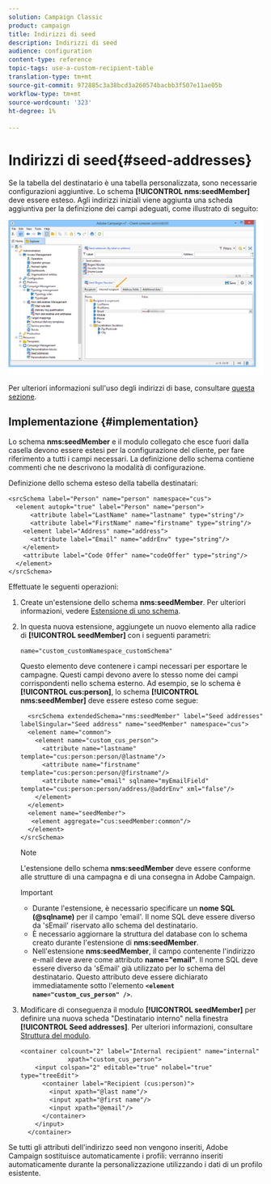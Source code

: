 ```yaml
---
solution: Campaign Classic
product: campaign
title: Indirizzi di seed
description: Indirizzi di seed
audience: configuration
content-type: reference
topic-tags: use-a-custom-recipient-table
translation-type: tm+mt
source-git-commit: 972885c3a38bcd3a260574bacbb3f507e11ae05b
workflow-type: tm+mt
source-wordcount: '323'
ht-degree: 1%

---
```



# Indirizzi di seed{#seed-addresses}

Se la tabella del destinatario è una tabella personalizzata, sono necessarie configurazioni aggiuntive. Lo schema **[!UICONTROL nms:seedMember]** deve essere esteso. Agli indirizzi iniziali viene aggiunta una scheda aggiuntiva per la definizione dei campi adeguati, come illustrato di seguito:

![](assets/s_ncs_user_seedlist_new_tab.png)

Per ulteriori informazioni sull&#39;uso degli indirizzi di base, consultare [questa sezione](../../delivery/using/about-seed-addresses.md).

## Implementazione {#implementation}

Lo schema **nms:seedMember** e il modulo collegato che esce fuori dalla casella devono essere estesi per la configurazione del cliente, per fare riferimento a tutti i campi necessari. La definizione dello schema contiene commenti che ne descrivono la modalità di configurazione.

Definizione dello schema esteso della tabella destinatari:

```
<srcSchema label="Person" name="person" namespace="cus">
  <element autopk="true" label="Person" name="person">
      <attribute label="LastName" name="lastname" type="string"/>
      <attribute label="FirstName" name="firstname" type="string"/>
    <element label="Address" name="address">
      <attribute label="Email" name="addrEnv" type="string"/>
    </element>
    <attribute label="Code Offer" name="codeOffer" type="string"/>
  </element>
</srcSchema>
```

Effettuate le seguenti operazioni:

1. Create un&#39;estensione dello schema **nms:seedMember**. Per ulteriori informazioni, vedere [Estensione di uno schema](../../configuration/using/extending-a-schema.md).
1. In questa nuova estensione, aggiungete un nuovo elemento alla radice di **[!UICONTROL seedMember]** con i seguenti parametri:

   ```
   name="custom_customNamespace_customSchema"
   ```

   Questo elemento deve contenere i campi necessari per esportare le campagne. Questi campi devono avere lo stesso nome dei campi corrispondenti nello schema esterno. Ad esempio, se lo schema è **[!UICONTROL cus:person]**, lo schema **[!UICONTROL nms:seedMember]** deve essere esteso come segue:

   ```
     <srcSchema extendedSchema="nms:seedMember" label="Seed addresses" labelSingular="Seed address" name="seedMember" namespace="cus">
     <element name="common">
       <element name="custom_cus_person">
         <attribute name="lastname" template="cus:person:person/@lastname"/>
         <attribute name="firstname" template="cus:person:person/@firstname"/>
         <attribute name="email" sqlname="myEmailField" template="cus:person:person/address/@addrEnv" xml="false"/>
       </element>
     </element>
     <element name="seedMember">
      <element aggregate="cus:seedMember:common"/>
     </element>
   </srcSchema>
   ```

   >[!NOTE]
   >
   >L&#39;estensione dello schema **nms:seedMember** deve essere conforme alle strutture di una campagna e di una consegna in  Adobe Campaign.

   >[!IMPORTANT]
   >
   >
   >    
   >    
   >    * Durante l&#39;estensione, è necessario specificare un **nome SQL (@sqlname)** per il campo &#39;email&#39;. Il nome SQL deve essere diverso da &#39;sEmail&#39; riservato allo schema del destinatario.
   >    * È necessario aggiornare la struttura del database con lo schema creato durante l&#39;estensione di **nms:seedMember**.
   >    * Nell&#39;estensione **nms:seedMember**, il campo contenente l&#39;indirizzo e-mail deve avere come attributo **name=&quot;email&quot;**. Il nome SQL deve essere diverso da &#39;sEmail&#39; già utilizzato per lo schema del destinatario. Questo attributo deve essere dichiarato immediatamente sotto l&#39;elemento **`<element name="custom_cus_person" />`**.


1. Modificare di conseguenza il modulo **[!UICONTROL seedMember]** per definire una nuova scheda &quot;Destinatario interno&quot; nella finestra **[!UICONTROL Seed addresses]**. Per ulteriori informazioni, consultare [Struttura del modulo](../../configuration/using/form-structure.md).

   ```
   <container colcount="2" label="Internal recipient" name="internal"
                xpath="custom_cus_person">
       <input colspan="2" editable="true" nolabel="true" type="treeEdit">
         <container label="Recipient (cus:person)">
           <input xpath="@last name"/>
           <input xpath="@first name"/>
           <input xpath="@email"/>
         </container>
       </input>
     </container>
   ```

Se tutti gli attributi dell&#39;indirizzo seed non vengono inseriti,  Adobe Campaign sostituisce automaticamente i profili: verranno inseriti automaticamente durante la personalizzazione utilizzando i dati di un profilo esistente.
